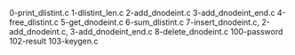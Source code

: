 0-print_dlistint.c
1-dlistint_len.c
2-add_dnodeint.c
3-add_dnodeint_end.c
4-free_dlistint.c
5-get_dnodeint.c
6-sum_dlistint.c
7-insert_dnodeint.c, 2-add_dnodeint.c, 3-add_dnodeint_end.c
8-delete_dnodeint.c
100-password
102-result
103-keygen.c
